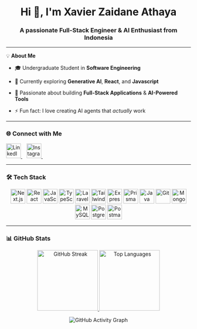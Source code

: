 <h1 align="center">Hi 👋, I'm Xavier Zaidane Athaya</h1>
<h3 align="center">A passionate Full-Stack Engineer & AI Enthusiast from Indonesia</h3>

---

💡 **About Me**
- 🎓 Undergraduate Student in **Software Engineering**
  
- 🌱 Currently exploring **Generative AI**, **React**, and **Javascript**
  
- 🚀 Passionate about building **Full-Stack Applications** & **AI-Powered Tools**
  
- ⚡ Fun fact: I love creating AI agents that *actually* work

---

### 🌐 Connect with Me
<p align="left">
  <a href="https://www.linkedin.com/in/xavier-zaidane-a-5748b128a/" target="_blank">
    <img src="https://cdn.jsdelivr.net/gh/devicons/devicon/icons/linkedin/linkedin-original.svg" height="40" alt="LinkedIn" />
  </a>
  &nbsp;&nbsp;
  <a href="https://www.instagram.com/xavierzdn/" target="_blank">
  <img src="https://cdn-icons-png.flaticon.com/512/174/174855.png" height="40" alt="Instagram" />
</a>
  &nbsp;&nbsp;
</p>

---

### 🛠 Tech Stack
<p align="center">
  <img src="https://cdn.jsdelivr.net/gh/devicons/devicon/icons/nextjs/nextjs-original.svg" height="40" alt="Next.js" />
  <img src="https://cdn.jsdelivr.net/gh/devicons/devicon/icons/react/react-original.svg" height="40" alt="React" />
  <img src="https://cdn.jsdelivr.net/gh/devicons/devicon/icons/javascript/javascript-original.svg" height="40" alt="JavaScript" />
  <img src="https://cdn.jsdelivr.net/gh/devicons/devicon/icons/typescript/typescript-original.svg" height="40" alt="TypeScript" />
  <img src="https://cdn.jsdelivr.net/gh/devicons/devicon/icons/laravel/laravel-original.svg" height="40" alt="Laravel" />
  <img src="https://cdn.jsdelivr.net/gh/devicons/devicon/icons/tailwindcss/tailwindcss-original.svg" height="40" alt="TailwindCSS" />
  <img src="https://cdn.jsdelivr.net/gh/devicons/devicon/icons/express/express-original.svg" height="40" alt="Express.js" />
  <img src="https://cdn.jsdelivr.net/gh/devicons/devicon/icons/prisma/prisma-original.svg" height="40" alt="Prisma" />
  <img src="https://cdn.jsdelivr.net/gh/devicons/devicon/icons/java/java-original.svg" height="40" alt="Java" />
  <img src="https://cdn.jsdelivr.net/gh/devicons/devicon/icons/git/git-original.svg" height="40" alt="Git" />
  <img src="https://cdn.jsdelivr.net/gh/devicons/devicon/icons/mongodb/mongodb-original.svg" height="40" alt="MongoDB" />
  <img src="https://cdn.jsdelivr.net/gh/devicons/devicon/icons/mysql/mysql-original.svg" height="40" alt="MySQL" />
  <img src="https://cdn.jsdelivr.net/gh/devicons/devicon/icons/postgresql/postgresql-original.svg" height="40" alt="PostgreSQL" />
  <img src="https://cdn.jsdelivr.net/gh/devicons/devicon/icons/postman/postman-original.svg" height="40" alt="Postman" />
</p>

---

### 📊 GitHub Stats
<p align="center"> <a href="https://github.com/xavierzaidane"> <img src="https://github-readme-streak-stats.herokuapp.com/?user=xavierzaidane&theme=github-dark-blue&hide_border=true&background=0D1117&ring=58A6FF&fire=79C0FF&currStreakLabel=58A6FF" alt="GitHub Streak" height="165" /> </a> <a href="https://github.com/xavierzaidane"> <img src="https://github-readme-stats.vercel.app/api/top-langs/?username=xavierzaidane&layout=compact&theme=github_dark&hide_border=true&bg_color=0D1117&title_color=58A6FF&text_color=E6EDF3" alt="Top Languages" height="165" /> </a> </p> <p align="center"> <img src="https://github-readme-activity-graph.vercel.app/graph?username=xavierzaidane&bg_color=0D1117&color=58A6FF&line=79C0FF&point=1F6FEB&area=true&hide_border=true" alt="GitHub Activity Graph" /> </p>
